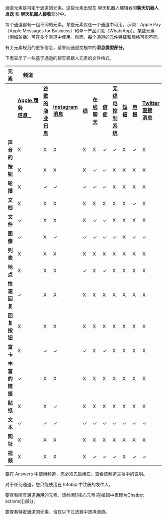 通道元素是特定于通道的元素。这些元素出现在 聊天机器人编辑器的**聊天机器人发送** 和 **聊天机器人接收**部分中。

每个通道都有一组不同的元素。某些元素仅在一个通道中可用。示例：Apple Pay（Apple Messages for Business）和单一产品消息（WhatsApp）。某些元素（例如轮播）可在多个渠道中使用。然而，每个通道的元件特征和规格可能不同。

有关元素规范的更多信息，请参阅通道文档中的**消息类型部分。**

下表显示了一些基于通道的聊天机器人元素的文件格式。

|元素|频道|   |   |   |   |   |   |   |   |   |   |   |   |   |
|---|---|---|---|---|---|---|---|---|---|---|---|---|---|---|
||[**Apple 商务  <br>信息 _  <br>  <br>**](https://www.infobip.com/docs/apple-messages-for-business/message-types)|[**谷歌的  <br>商业  <br>讯息**](https://www.infobip.com/docs/google-business-messages/message-types)|[**Instagram  <br>消息**](https://www.infobip.com/docs/instagram/messaging/message-types)|[**线**](https://www.infobip.com/docs/line/message-types)|[**在线  <br>聊天**](https://www.infobip.com/docs/live-chat/message-types)|[**信使**](https://www.infobip.com/docs/facebook-messenger/message-types)|[**无线电控制系统**](https://www.infobip.com/docs/rcs/message-types)|[**短信**](https://www.infobip.com/docs/sms/message-types)|[**电报**](https://www.infobip.com/docs/telegram/messaging-types)|[**Twitter  <br>直接  <br>消息**](https://www.infobip.com/docs/twitter/direct-messages/message-types)|[**Viber  <br>机器人**](https://www.infobip.com/docs/viber/bots/message-types)|[**Viber  <br>商业  <br>消息**](https://www.infobip.com/docs/viber/business-messages/message-types)|[**WhatsApp的**](https://www.infobip.com/docs/whatsapp/message-types)|
|**声音的**|X|X|X|X|X|✓|✓|X|✓|X|X|X|✓|
|**按钮**|X|X|X|X|✓|✓|X|X|X|X|X|✓|X|
|**轮播**|X|✓|✓|✓|✓|✓|X|X|X|X|✓|X|X|
|**文档**|X|X|X|X|X|X|X|X|✓|X|✓|X|X|
|**文件**|✓|X|X|X|✓|✓|X|X|X|X|X|X|✓|
|**图像**|✓|X|✓|✓|✓|✓|✓|X|✓|✓|✓|✓|✓|
|**列表**|X|X|X|X|X|X|X|X|X|X|X|X|✓|
|**地点**|X|X|X|✓|X|✓|X|X|X|X|✓|✓|✓|
|**快速回复**|✓|X|X|X|X|X|X|X|X|X|X|X|X|
|**回复按钮**|X|X|X|X|X|X|X|X|X|X|X|X|✓|
|**富卡**|X|✓|✓|✓|X|✓|X|X|X|X|X|X|X|
|**丰富的链接**|✓|X|X|X|X|X|X|X|X|X|X|X|X|
|**贴纸**|X|X|✓|X|X|X|X|X|X|X|✓|X|✓|
|**文本**|✓|✓|✓|✓|✓|✓|✓|✓|✓|✓|✓|✓|✓|
|**网址**|X|X|X|X|X|X|X|X|X|X|✓|X|X|
|**视频**|X|X|X|X|✓|✓|✓|X|✓|✓|✓|X|✓|

要在 Answers 中使用频道，您必须先启用它。查看该频道文档中的说明。

对于任何通道，您只能使用在 Infobip 中注册的发件人。

要查看所有通道通用的元素，请参阅[[核心元素(在编辑中表现为Chatbot actions)]]部分。

要查看特定通道的元素，请在以下过滤器中选择通道。